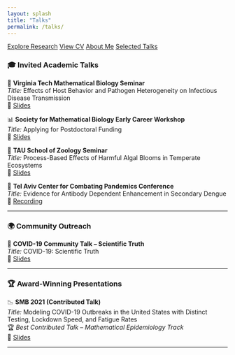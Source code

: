 ```yaml
---
layout: splash
title: "Talks"
permalink: /talks/
---
```


<a href="{{ '/research/' | relative_url }}" class="btn btn--primary">Explore Research</a>
<a href="{{ '/cv/' | relative_url }}" class="btn">View CV</a>
<a href="{{ '/about/' | relative_url }}" class="btn">About Me</a>
<a href="{{ '/talks/' | relative_url }}" class="btn">Selected Talks</a>

### 🎓 Invited Academic Talks

🦠 **Virginia Tech Mathematical Biology Seminar**  
*Title:* Effects of Host Behavior and Pathogen Heterogeneity on Infectious Disease Transmission  
📄 [Slides](https://...)

📊 **Society for Mathematical Biology Early Career Workshop**  
*Title:* Applying for Postdoctoral Funding  
📄 [Slides](https://...)

🌊 **TAU School of Zoology Seminar**  
*Title:* Process-Based Effects of Harmful Algal Blooms in Temperate Ecosystems  
📄 [Slides](https://...)

🧬 **Tel Aviv Center for Combating Pandemics Conference**  
*Title:* Evidence for Antibody Dependent Enhancement in Secondary Dengue  
🎥 [Recording](https://...)

---

### 🌍 Community Outreach

🧪 **COVID-19 Community Talk – Scientific Truth**  
*Title:* COVID-19: Scientific Truth  
📄 [Slides](https://...)

---

### 🏆 Award-Winning Presentations

📉 **SMB 2021 (Contributed Talk)**  
*Title:* Modeling COVID-19 Outbreaks in the United States with Distinct Testing, Lockdown Speed, and Fatigue Rates  
🏆 *Best Contributed Talk – Mathematical Epidemiology Track*  
📄 [Slides](https://...)

---

<p style="text-align: center;">
  <a href="https://orcid.org/0000-0002-3643-6266" title="ORCID" target="_blank">
    <i class="fab fa-orcid fa-2x"></i>
  </a>
  &nbsp;&nbsp;
  <a href="https://scholar.google.com/citations?user=VxTPRq8AAAAJ&hl=en" title="Google Scholar" target="_blank">
    <i class="fas fa-graduation-cap fa-2x"></i>
  </a>
  &nbsp;&nbsp;
  <a href="https://www.researchgate.net/profile/Joshua_Macdonald4" title="ResearchGate" target="_blank">
    <i class="fab fa-researchgate fa-2x"></i>
  </a>
  &nbsp;&nbsp;
  <a href="https://github.com/MacdonaldJoshuaCaleb" title="GitHub" target="_blank">
    <i class="fab fa-github fa-2x"></i>
  </a>
</p>
